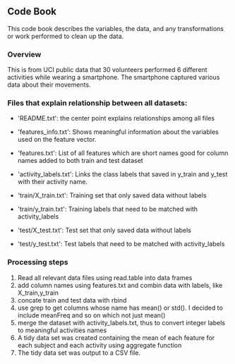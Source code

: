 ## Code Book

This code book describes the variables, the data, and any transformations or work performed to clean up the data.

### Overview

This is from UCI public data that 30 volunteers performed 6 different activities while wearing a smartphone. The smartphone captured various data about their movements.

### Files that explain relationship between all datasets:

* 'README.txt': the center point explains relationships among all files

* 'features_info.txt': Shows meaningful information about the variables used on the feature vector.

* 'features.txt': List of all features which are short names good for column names added to both train and test dataset

* 'activity_labels.txt': Links the class labels that saved in y_train and y_test with their activity name.

* 'train/X_train.txt': Training set that only saved data without labels

* 'train/y_train.txt': Training labels that need to be matched with activity_labels

* 'test/X_test.txt': Test set that only saved data without labels

* 'test/y_test.txt': Test labels that need to be matched with activity_labels



### Processing steps

1. Read all relevant data files using read.table into data frames
2. add column names using features.txt and combin data with labels, like X_train,y_train
3. concate train and test data with rbind
4. use grep to get columns whose name has mean() or std(). I decided to include meanFreq and so on which not just mean()
5. merge the dataset with activity_labels.txt, thus to convert integer labels to meaningful activities names
6. A tidy data set was created containing the mean of each feature for each subject and each activity using aggregate function
7. The tidy data set was output to a CSV file.
